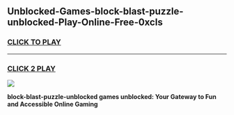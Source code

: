 
## Unblocked-Games-block-blast-puzzle-unblocked-Play-Online-Free-0xcls
<h3>
<a href="https://premium76.site?title=block-blast-puzzle-unblocked&ref=26A">CLICK TO PLAY</a></h3>
<hr>

<h3>
<a href="https://premium76.site?title=block-blast-puzzle-unblocked&ref=26A">CLICK 2 PLAY</a>
  
</h3>

<a href="https://premium76.site?title=block-blast-puzzle-unblocked&ref=26A"><img src="https://clearcache.store/games.png"></a>


**block-blast-puzzle-unblocked games unblocked: Your Gateway to Fun and Accessible Online Gaming**
